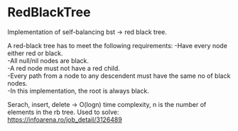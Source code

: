 # RedBlackTree

Implementation of self-balancing bst -> red black tree. 

A red-black tree has to meet the following requirements: 
-Have every node either red or black.  
-All null/nil nodes are black.    
-A red node must not have a red child.  
-Every path from a node to any descendent must have the same no of black nodes.  
-In this implementation, the root is always black.  

Serach, insert, delete -> O(logn) time complexity, n is the number of elements in the rb tree.
Used to solve: https://infoarena.ro/job_detail/3126489
